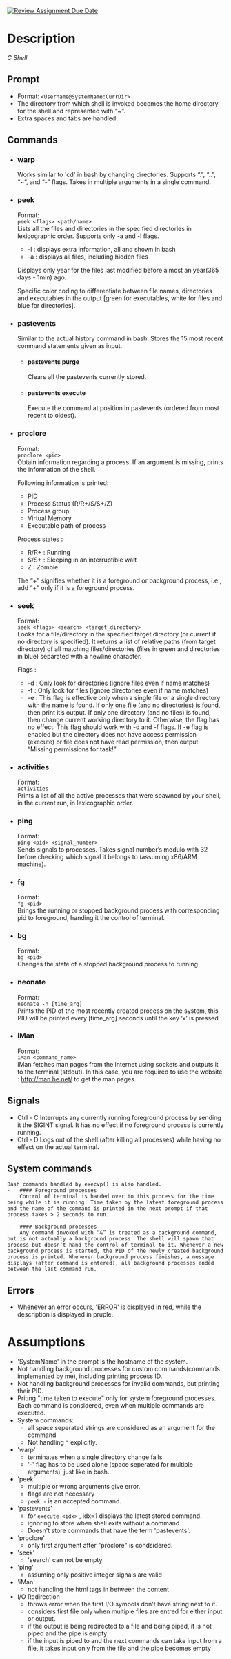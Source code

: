 [![Review Assignment Due Date](https://classroom.github.com/assets/deadline-readme-button-24ddc0f5d75046c5622901739e7c5dd533143b0c8e959d652212380cedb1ea36.svg)](https://classroom.github.com/a/76mHqLr5)
# Description
_C Shell_
## Prompt
- Format:   ```<Username@SystemName:CurrDir>```
- The directory from which shell is invoked becomes the home directory for the shell and represented with “~”.
- Extra spaces and tabs are handled.
## Commands
- ### warp
    Works similar to 'cd' in bash by changing directories. Supports “.”, “..”, “~”, and “-” flags. Takes in multiple arguments in a single command.
- ### peek
    Format:<br>```peek <flags> <path/name>``` 
    <br>
    Lists all the files and directories in the specified directories in lexicographic order. Supports only -a and -l flags.
    -   -l : displays extra information, all and shown in bash
    -   -a : displays all files, including hidden files
    <!-- -->
    Displays only year for the files last modified before almost an year(365 days - 1min) ago. 
        
    Specific color coding to differentiate between file names, directories and executables in the output [green for executables, white for files and blue for directories].
- ### pastevents
    Similar to the actual history command in bash. Stores the 15 most recent command statements given as input.
    -   #### pastevents purge
        Clears all the pastevents currently stored.
    -   #### pastevents execute <index>

        Execute the command at position in pastevents (ordered from most recent to oldest). 
- ### proclore
    Format:<br>
    ```proclore <pid>```<br>
    Obtain information regarding a process. If an argument is missing, prints the information of the shell.

    Following information is printed:
    - PID
    - Process Status (R/R+/S/S+/Z)
    - Process group
    - Virtual Memory
    - Executable path of process
    
    Process states :
    - R/R+ : Running
    - S/S+ : Sleeping in an interruptible wait
    - Z : Zombie

    The “+” signifies whether it is a foreground or background process, i.e., add “+” only if it is a foreground process.
- ### seek
    Format: <br>
    ```seek <flags> <search> <target_directory>```<br>
    Looks for a file/directory in the specified target directory (or current if no directory is specified). It returns a list of relative paths (from target directory) of all matching files/directories (files in green and directories in blue) separated with a newline character.
    
    Flags :

    - -d : Only look for directories (ignore files even if name matches)
    - -f : Only look for files (ignore directories even if name matches)
    - -e : This flag is effective only when a single file or a single directory with the name is found. If only one file (and no directories) is found, then print it’s output. If only one directory (and no files) is found, then change current working directory to it. Otherwise, the flag has no effect. This flag should work with -d and -f flags. If -e flag is enabled but the directory does not have access permission (execute) or file does not have read permission, then output “Missing permissions for task!”
- ### activities
    Format: <br>
    ```activities```<br>
    Prints a list of all the active processes that were spawned by your shell, in the current run, in lexicographic order.
- ### ping
    Format: <br>
    ```ping <pid> <signal_number>```<br>
    Sends signals to processes. Takes signal number’s modulo with 32 before checking which signal it belongs to (assuming x86/ARM machine).
- ### fg
    Format: <br>
    ```fg <pid>```<br>
    Brings the running or stopped background process with corresponding pid to foreground, handing it the control of terminal.
- ### bg
    Format: <br>
    ```bg <pid>```<br>
    Changes the state of a stopped background process to running
- ### neonate
    Format: <br>
    ```neonate -n [time_arg]```<br>
    Prints the PID of the most recently created process on the system, this PID will be printed every [time_arg] seconds until the key ‘x’ is pressed

- ### iMan
    Format: <br>
    ```iMan <command_name>```<br>
    iMan fetches man pages from the internet using sockets and outputs it to the terminal (stdout). In this case, you are required to use the website : http://man.he.net/ to get the man pages.
## Signals
- Ctrl - C
    Interrupts any currently running foreground process by sending it the SIGINT signal. It has no effect if no foreground process is currently running.
- Ctrl - D
    Logs out of the shell (after killing all processes) while having no effect on the actual terminal.
## System commands
    Bash commands handled by execvp() is also handled.
    -   #### Foreground processes
        Control of terminal is handed over to this process for the time being while it is running. Time taken by the latest foreground process and the name of the command is printed in the next prompt if that process takes > 2 seconds to run.

    -   #### Background processes
        Any command invoked with “&” is treated as a background command, but is not actually a background process. The shell will spawn that process but doesn’t hand the control of terminal to it. Whenever a new background process is started, the PID of the newly created background process is printed. Whenever background process finishes, a message displays (after command is entered), all background processes ended between the last command run.
 
## Errors
-   Whenever an error occurs, 'ERROR' is displayed in red, while the description is displayed in pruple.
# Assumptions
- 'SystemName' in the prompt is the hostname of the system.
- Not handling background processes for custom commands(commands implemented by me), including printing process ID.
- Not handling background processes for invalid commands, but printing their PID.
- Priting "time taken to execute" only for system foreground processes. Each command is considered, even when multiple commands are executed.
- System commands:
    - all space seperated strings are considered as an argument for the command
    - Not handling ```"``` explicitly.
-   'warp'
    - terminates when a single directory change fails
    - '-' flag has to be used alone (space seperated for multiple arguments), just like in bash.
- 'peek'
    -   multiple or wrong arguments give error.
    -   flags are not necessary
    -   ```peek -``` is an accepted command.
- 'pastevents'
    -   for ```execute <idx>``` , idx=1 displays the latest stored command.
    -   ignoring to store when shell exits without a command
    -   Doesn't store commands that have the term 'pastevents'.
- 'proclore'
    - only first argument after "proclore" is condsidered.
- 'seek'
    - 'search' can not be empty
- 'ping'
    - assuming only positive integer signals are valid
- 'iMan'
    - not handling the html tags in between the content
- I/O Redirection
    - throws error when the first I/O symbols don't have string next to it.
    - considers first file only when multiple files are entred for either input or output.
    - if the output is being redirected to a file and being piped, it is not piped and the pipe is empty
    - if the input is piped to and the next commands can take input from a file, it takes input only from the file and the pipe becomes empty